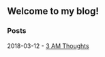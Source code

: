 ## Welcome to my blog!

### Posts
2018-03-12 - [3 AM Thoughts](https://nohan10.github.io/2018-03-12)
